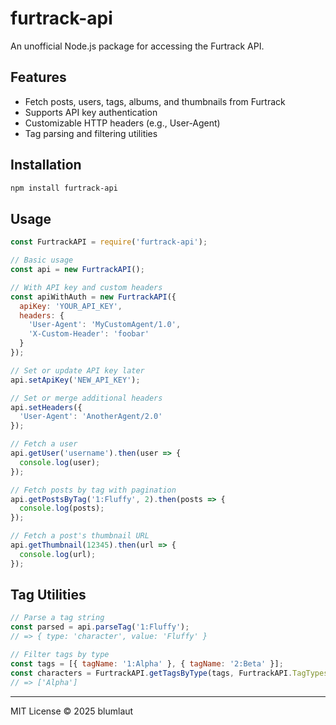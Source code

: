 # furtrack-api

An unofficial Node.js package for accessing the Furtrack API.


## Features

- Fetch posts, users, tags, albums, and thumbnails from Furtrack
- Supports API key authentication
- Customizable HTTP headers (e.g., User-Agent)
- Tag parsing and filtering utilities

## Installation

```sh
npm install furtrack-api
```

## Usage

```js
const FurtrackAPI = require('furtrack-api');

// Basic usage
const api = new FurtrackAPI();

// With API key and custom headers
const apiWithAuth = new FurtrackAPI({
  apiKey: 'YOUR_API_KEY',
  headers: {
    'User-Agent': 'MyCustomAgent/1.0',
    'X-Custom-Header': 'foobar'
  }
});

// Set or update API key later
api.setApiKey('NEW_API_KEY');

// Set or merge additional headers
api.setHeaders({
  'User-Agent': 'AnotherAgent/2.0'
});

// Fetch a user
api.getUser('username').then(user => {
  console.log(user);
});

// Fetch posts by tag with pagination
api.getPostsByTag('1:Fluffy', 2).then(posts => {
  console.log(posts);
});

// Fetch a post's thumbnail URL
api.getThumbnail(12345).then(url => {
  console.log(url);
});
```

## Tag Utilities

```js
// Parse a tag string
const parsed = api.parseTag('1:Fluffy');
// => { type: 'character', value: 'Fluffy' }

// Filter tags by type
const tags = [{ tagName: '1:Alpha' }, { tagName: '2:Beta' }];
const characters = FurtrackAPI.getTagsByType(tags, FurtrackAPI.TagTypes.Character);
// => ['Alpha']
```

---

MIT License © 2025 blumlaut